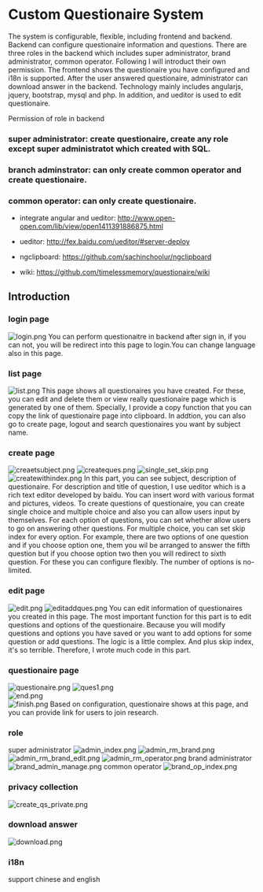 # Custom Questionaire System
The system is configurable, flexible, including frontend and backend. Backend can configure questionaire information and questions. There are three roles in the backend which includes super administrator, brand administrator, common operator. Following I will introduct their own permission. The frontend shows the questionaire you have configured and i18n is supported. After the user answered questionaire, administrator can download answer in the backend. Technology mainly includes angularjs, jquery, bootstrap, mysql and php. In addition, and ueditor is used to edit questionaire.

Permission of role in backend
### super administrator: create questionaire, create any role except super administratot which created with SQL.
### branch adminstrator: can only create common operator and create questionaire.
### common operator: can only create questionaire.

* integrate angular and ueditor: http://www.open-open.com/lib/view/open1411391886875.html

* ueditor: http://fex.baidu.com/ueditor/#server-deploy

* ngclipboard: https://github.com/sachinchoolur/ngclipboard

* wiki: https://github.com/timelessmemory/questionaire/wiki

## Introduction
### login page
![login.png](https://github.com/timelessmemory/WikiLibrary/blob/master/qs/login.png)
You can perform questionaitre in backend after sign in, if you can not, you will be redirect into this page to login.You can change language also in this page.

### list page
![list.png](http://7xqayl.com1.z0.glb.clouddn.com/lists.png)
This page shows all questionaires you have created. For these, you can edit and delete them or view really questionaire page which is generated by one of them. Specially, I provide a copy function that you can copy the link of questionaire page into clipboard. In addtion, you can also go to create page, logout and search questionaires you want by subject name.

### create page
![creaetsubject.png](http://7xqayl.com1.z0.glb.clouddn.com/creaetsubject.png)
![createques.png](http://7xqayl.com1.z0.glb.clouddn.com/createques.png)
![single_set_skip.png](https://github.com/timelessmemory/WikiLibrary/blob/master/qs/single_set_skip.png?raw=true)
![createwithindex.png](http://7xqayl.com1.z0.glb.clouddn.com/createwithindex.png)
In this part, you can see subject, description of questionaire. For description and title of question, I use ueditor which is a rich text editor developed by baidu. You can insert word with various format and pictures, videos. To create questions of questionaire, you can create single choice and multiple choice and also you can allow users input by themselves. For each option of questions, you can set whether allow users to go on answering other questions. For multiple choice, you can set skip index for every option. For example, there are two options of one question and if you choose option one, them you wil be arranged to answer the fifth question but if you choose option two then you will redirect to sixth question. For these you can configure flexibly. The number of options is no-limited.

### edit page
![edit.png](http://7xqayl.com1.z0.glb.clouddn.com/edit.png)
![editaddques.png](http://7xqayl.com1.z0.glb.clouddn.com/editaddques.png)
You can edit information of questionaires you created in this page. The most important function for this part is to edit questions and options of the questionaire. Because you will modify questions and options you have saved or you want to add options for some question or add questions. The logic is a little complex. And plus skip index, it's so terrible. Therefore, I wrote much code in this part.

### questionaire page
![questionaire.png](http://7xqayl.com1.z0.glb.clouddn.com/questionaire.png)	
![ques1.png](http://7xqayl.com1.z0.glb.clouddn.com/ques1.png)	
![end.png](http://7xqayl.com1.z0.glb.clouddn.com/end.png)	
![finish.png](http://7xqayl.com1.z0.glb.clouddn.com/finish.png)	
Based on configuration, questionaire shows at this page, and you can provide link for users to join research.

### role
super administrator
![admin_index.png](https://github.com/timelessmemory/WikiLibrary/blob/master/qs/admin_index.png?raw=true)
![admin_rm_brand.png](https://github.com/timelessmemory/WikiLibrary/blob/master/qs/admin_rm_brand.png?raw=true)
![admin_rm_brand_edit.png](https://github.com/timelessmemory/WikiLibrary/blob/master/qs/admin_rm_brand_edit.png?raw=true)
![admin_rm_operator.png](https://github.com/timelessmemory/WikiLibrary/blob/master/qs/admin_rm_operator.png?raw=true)
brand administrator
![brand_admin_manage.png](https://github.com/timelessmemory/WikiLibrary/blob/master/qs/brand_admin_manage.png?raw=true)
common operator
![brand_op_index.png](https://github.com/timelessmemory/WikiLibrary/blob/master/qs/brand_op_index.png?raw=true)

### privacy collection
![create_qs_private.png](https://github.com/timelessmemory/WikiLibrary/blob/master/qs/create_qs_private.png?raw=true)

### download answer
![download.png](https://github.com/timelessmemory/WikiLibrary/blob/master/qs/download.png?raw=true)


### i18n
support chinese and english


